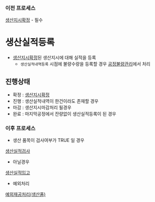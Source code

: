 ### 이전 프로세스

[생산지시확정](./생산지시확정.md#생산지시확정) - 필수

# 생산실적등록

- [생산지시확정](./생산지시확정.md#생산지시확정)된 생산지시에 대해 실적을 등록
  - `생산실적내역등록` 시점에 불량수량을 등록할 경우 [공정불량관리](./공정불량관리.md#공정불량관리)에서 처리

## 진행상태

- 확정 : [생산지시확정](./생산지시확정.md#생산지시확정)
- 진행 : 생산실적내역이 한건이라도 존재할 경우
- 마감 : 생산지시마감처리 될경우
- 완료 : 마지막공정에서 잔량없이 생산실적등록이 된 경우

### 이후 프로세스

- 생산 품목이 검사여부가 TRUE 일 경우

[생산실적검사](./생산실적검사.md#생산실적검사)

- 아닐경우

[생산실적입고](./생산실적입고.md#생산실적입고)

- 예외처리

[예외재공처리(생산품)](<./예외재공처리(생산품).md#예외재공처리(생산품)>)

